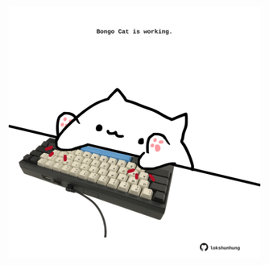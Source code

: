<!-- built at 14/08/2025, 13:11:51 UTC -->
<p align="center">
  <img width="500" height="500" src="./ReadmeImage.svg">
</p>
